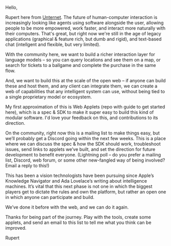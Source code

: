 Hello,

Rupert here from [Unternet](https://unternet.co). The future of human-computer interaction is increasingly looking like agents using software alongside the user, allowing people to be more empowered, work faster, and interact more naturally with their computers. That's great, but right now we're still in the age of legacy applications (graphical & feature rich, but dumb and rigid), and text-based chat (intellgent and flexible, but very limited).

With the community here, we want to build a richer interaction layer for language models – so you can query locations and see them on a map, or search for tickets to a ballgame and complete the purchase in the same flow.

And, we want to build this at the scale of the open web – if anyone can build these and host them, and any client can integrate them, we can create a web of capabilities that any intelligent system can use, without being tied to a single proprietary model or ecosystem.

My first approximation of this is Web Applets (repo with guide to get started here), which is a spec & SDK to make it super easy to build this kind of modular software. I'd love your feedback on this, and contributions to its direction.

On the community, right now this is a mailing list to make things easy, but we’ll probably get a Discord going within the next few weeks. This is a place where we can discuss the spec & how the SDK should work, troubleshoot issues, send links to applets we’ve built, and set the direction for future development to benefit everyone. (Lightning poll – do you prefer a mailing list, Discord, web forum, or some other new-fangled way of being involved? Email a reply to this!)

This has been a vision technologists have been pursuing since Apple’s Knowledge Navigator and Ada Lovelace’s writing about intelligence machines. It’s vital that this next phase is not one in which the biggest players get to dictate the rules and own the platform, but rather an open one in which anyone can participate and build.

We’ve done it before with the web, and we can do it again.

Thanks for being part of the journey. Play with the tools, create some applets, and send an email to this list to tell me what you think can be improved.

Rupert
